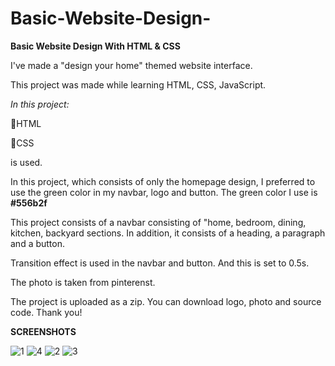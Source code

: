 # Basic-Website-Design-
**Basic Website Design With HTML &amp; CSS**

I've made a "design your home" themed website interface.
 
This project was made while learning HTML, CSS, JavaScript. 

*In this project:*

🔶HTML

🔶CSS 

is used.

In this project, which consists of only the homepage design, I preferred to use the green color in my navbar, logo and button. 
The green color I use is **#556b2f**

This project consists of a navbar consisting of "home, bedroom, dining, kitchen, backyard sections.
In addition, it consists of a heading, a paragraph and a button.

Transition effect is used in the navbar and button. And this is set to 0.5s.

The photo is taken from pinterenst.

The project is uploaded as a zip. You can download logo, photo and source code. Thank you!


**SCREENSHOTS**






![1](https://user-images.githubusercontent.com/75785258/213534933-ea6f8801-a361-4558-bdb2-1e04e16446ce.png)
![4](https://user-images.githubusercontent.com/75785258/213535282-671791a3-5aab-49a4-9890-58d1778f1f33.png)
![2](https://user-images.githubusercontent.com/75785258/213535367-8a68b6b9-754d-448c-9218-698fad1d554d.png)
![3](https://user-images.githubusercontent.com/75785258/213535447-a21795fd-42ef-49fd-98d9-2bc22154d1a3.png)

